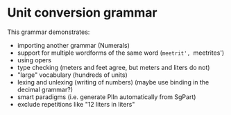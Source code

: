 Unit conversion grammar
=======================

This grammar demonstrates:

  * importing another grammar (Numerals)
  * support for multiple wordforms of the same word (`meetrit', `meetrites')
  * using opers
  * type checking (meters and feet agree, but meters and liters do not)
  * "large" vocabulary (hundreds of units)
  * lexing and unlexing (writing of numbers) (maybe use binding in the decimal grammar?)
  * smart paradigms (i.e. generate PlIn automatically from SgPart)
  * exclude repetitions like "12 liters in liters"
